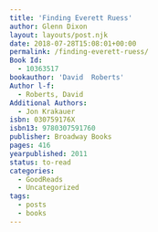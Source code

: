 ```yaml
---
title: 'Finding Everett Ruess'
author: Glenn Dixon
layout: layouts/post.njk
date: 2018-07-28T15:08:01+00:00
permalink: /finding-everett-ruess/
Book Id:
  - 10363517
bookauthor: 'David  Roberts'
Author l-f:
  - Roberts, David
Additional Authors:
  - Jon Krakauer
isbn: 030759176X
isbn13: 9780307591760
publisher: Broadway Books
pages: 416
yearpublished: 2011
status: to-read
categories:
  - GoodReads
  - Uncategorized
tags:
  - posts
  - books
---
```

